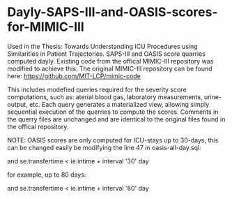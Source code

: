 # Dayly-SAPS-III-and-OASIS-scores-for-MIMIC-III
Used in the Thesis: Towards Understanding ICU Procedures using Similarities in Patient Trajectories.
SAPS-III and OASIS score quarries computed dayly. Existing code from the offical MIMIC-III repository was modified to achieve this. 
The original MIMIC-III repository can be found here: https://github.com/MIT-LCP/mimic-code

This includes modefied queries required for the severity score computations, such as:
aterial blood gas, laboratory measurements, urine-output, etc.
Each query generates a materialized view, allowing simply sequential execution of the querries to compute the scores.
Comments in the querry files are unchanged and are identical to the original files found in the offical repository.

NOTE: OASIS scores are only computed for ICU-stays up to 30-days, this can be changed easily be modifying the line 47
in oasis-all-day.sql:

 and se.transfertime < ie.intime + interval '30' day
 
for example, up to 80 days:
 
 and se.transfertime < ie.intime + interval '80' day


